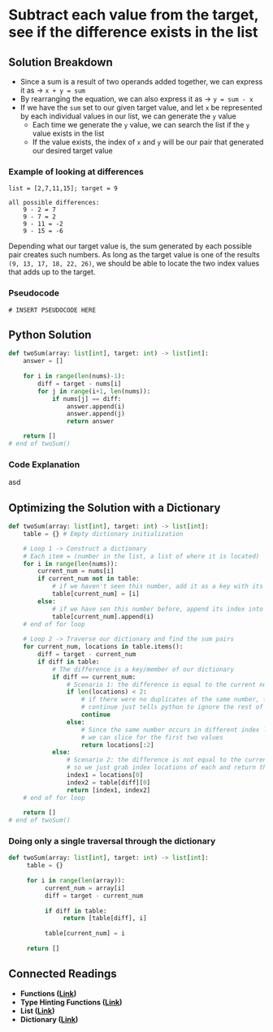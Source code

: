 # Subtract each value from the target, see if the difference exists in the list

## Solution Breakdown

* Since a sum is a result of two operands added together, we can express it as -> `x + y = sum`
* By rearranging the equation, we can also express it as -> `y = sum - x`
* If we have the `sum` set to our given target value, and let `x` be represented by each individual values in our list, we can generate the `y` value
  * Each time we generate the `y` value, we can search the list if the `y` value exists in the list
  * If the value exists, the index of `x` and `y` will be our pair that generated our desired target value

### Example of looking at differences

```
list = [2,7,11,15]; target = 9

all possible differences:
    9 - 2 = 7
    9 - 7 = 2
    9 - 11 = -2
    9 - 15 = -6
```

Depending what our target value is, the sum generated by each possible pair creates such numbers. As long as the target value is one of the results `(9, 13, 17, 18, 22, 26)`, we should be able to locate the two index values that adds up to the target.

### Pseudocode

```
# INSERT PSEUDOCODE HERE
```

## Python Solution

```python
def twoSum(array: list[int], target: int) -> list[int]:
    answer = []
    
    for i in range(len(nums)-1):
        diff = target - nums[i]
        for j in range(i+1, len(nums)):
            if nums[j] == diff:
                answer.append(i)
                answer.append(j)
                return answer

    return []
# end of twoSum()
```

### Code Explanation

asd

## Optimizing the Solution with a Dictionary

```python
def twoSum(array: list[int], target: int) -> list[int]:
    table = {} # Empty dictionary initialization

    # Loop 1 -> Construct a dictionary
    # Each item = (number in the list, a list of where it is located)
    for i in range(len(nums)):
        current_num = nums[i]
        if current_num not in table:
            # if we haven't seen this number, add it as a key with its index as a singleton list
            table[current_num] = [i]
        else:
            # if we have sen this number before, append its index into the index list
            table[current_num].append(i)
    # end of for loop
    
    # Loop 2 -> Traverse our dictionary and find the sum pairs
    for current_num, locations in table.items():
        diff = target - current_num
        if diff in table:
            # The difference is a key/member of our dictionary
            if diff == current_num:
                # Scenario 1: the difference is equal to the current number
                if len(locations) < 2:
                    # if there were no duplicates of the same number, then we can't create a sum
                    # continue just tells python to ignore the rest of this code block and go to the next iteration
                    continue
                else:
                    # Since the same number occurs in different index locations,
                    # we can slice for the first two values
                    return locations[:2]
            else:
                # Scenario 2: the difference is not equal to the current number,
                # so we just grab index locations of each and return the index list
                index1 = locations[0]
                index2 = table[diff][0]
                return [index1, index2]
    # end of for loop
                    
    return []
# end of twoSum()
```

### Doing only a single traversal through the dictionary

```python
def twoSum(array: list[int], target: int) -> list[int]:
     table = {}
     
     for i in range(len(array)):
          current_num = array[i]
          diff = target - current_num
          
          if diff in table:
               return [table[diff], i]
          
          table[current_num] = i
     
     return []
```

## Connected Readings

* **Functions (**[**Link**](../../defining-functions/functions.md)**)**
* **Type Hinting Functions (**[**Link**](https://docs.python.org/3/library/typing.html)**)**
* **List (**[**Link**](../../collections/tuples-and-lists/list-basics.md)**)**
* **Dictionary (**[**Link**](../../collections/dictionary.md)**)**
